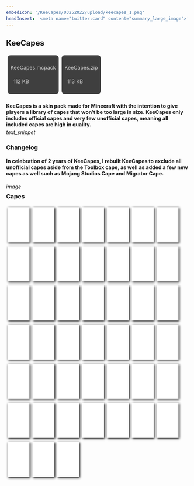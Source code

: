 ```yaml
---
embedIcon: '/KeeCapes/03252022/upload/keecapes_1.png'
headInsert: '<meta name="twitter:card" content="summary_large_image">'
---
```

## KeeCapes
<div class="home-content-container"><a class="home-content-container" style="border-radius:8px;background: #222d;padding:8px;color:#ccc;display:inline-block;margin:4px;line-height: 24px;text-decoration: none;" href="./upload/KeeCapes.mcpack"><p class="dreamsdb infotitle">KeeCapes.mcpack</p><p class="dreamsdb infostats" style="margin-left:8px">112 KB</p></a><a class="home-content-container" style="border-radius:8px;background: #222d;padding:8px;color:#ccc;display:inline-block;margin:4px;line-height: 24px;text-decoration: none;" href="./upload/KeeCapes.zip"><p class="dreamsdb infotitle">KeeCapes.zip</p><p class="dreamsdb infostats" style="margin-left:8px">113 KB</p></a></div><div class="changelog-container"><h4 style="margin-bottom: 4px;">KeeCapes is a skin pack made for Minecraft with the intention to give players a library of capes that won’t be too large in size. KeeCapes only includes official capes and very few unofficial capes, meaning all included capes are high in quality.</h4><i class="material-icons">text_snippet</i><h3 id="changelog">Changelog</h3><h4>In celebration of 2 years of KeeCapes, I rebuilt KeeCapes to exclude all unofficial capes aside from the Toolbox cape, as well as added a few new capes as well such as Mojang Studios Cape and Migrator Cape.</h4><i class="material-icons" style="margin-top: 8px;">image</i><h3 id="changelog" style="margin-top: 8px;">Capes</h3><div class="home-content-container"><style>.home-content-container img.keecapes-cape {max-height:192px;display:inline-block;width:60px;image-rendering:pixelated;max-width:100%;margin:4px;background-repeat:no-repeat!important;background-size:384px!important;background-position:-6px -6px!important;box-shadow:#000 2px 2px 6px 0}</style><img src="../latest/upload/keecapes_3.png" style="background:url(./upload/keecapes_2.png)" class="keecapes-cape"><img src="../latest/upload/keecapes_3.png" style="background:url(./upload/keecapes_3.png)" class="keecapes-cape"><img src="../latest/upload/keecapes_3.png" style="background:url(./upload/keecapes_4.png)" class="keecapes-cape"><img src="../latest/upload/keecapes_3.png" style="background:url(./upload/keecapes_5.png)" class="keecapes-cape"><img src="../latest/upload/keecapes_3.png" style="background:url(./upload/keecapes_6.png)" class="keecapes-cape"><img src="../latest/upload/keecapes_3.png" style="background:url(./upload/keecapes_7.png)" class="keecapes-cape"><img src="../latest/upload/keecapes_3.png" style="background:url(./upload/keecapes_8.png)" class="keecapes-cape"><img src="../latest/upload/keecapes_3.png" style="background:url(./upload/keecapes_9.png)" class="keecapes-cape"><img src="../latest/upload/keecapes_3.png" style="background:url(./upload/keecapes_10.png)" class="keecapes-cape"><img src="../latest/upload/keecapes_3.png" style="background:url(./upload/keecapes_11.png)" class="keecapes-cape"><img src="../latest/upload/keecapes_3.png" style="background:url(./upload/keecapes_12.png)" class="keecapes-cape"><img src="../latest/upload/keecapes_3.png" style="background:url(./upload/keecapes_13.png)" class="keecapes-cape"><img src="../latest/upload/keecapes_3.png" style="background:url(./upload/keecapes_14.png)" class="keecapes-cape"><img src="../latest/upload/keecapes_3.png" style="background:url(./upload/keecapes_15.png)" class="keecapes-cape"><img src="../latest/upload/keecapes_3.png" style="background:url(./upload/keecapes_16.png)" class="keecapes-cape"><img src="../latest/upload/keecapes_3.png" style="background:url(./upload/keecapes_17.png)" class="keecapes-cape"><img src="../latest/upload/keecapes_3.png" style="background:url(./upload/keecapes_18.png)" class="keecapes-cape"><img src="../latest/upload/keecapes_3.png" style="background:url(./upload/keecapes_19.png)" class="keecapes-cape"><img src="../latest/upload/keecapes_3.png" style="background:url(./upload/keecapes_20.png)" class="keecapes-cape"><img src="../latest/upload/keecapes_3.png" style="background:url(./upload/keecapes_21.png)" class="keecapes-cape"><img src="../latest/upload/keecapes_3.png" style="background:url(./upload/keecapes_22.png)" class="keecapes-cape"><img src="../latest/upload/keecapes_3.png" style="background:url(./upload/keecapes_23.png)" class="keecapes-cape"><img src="../latest/upload/keecapes_3.png" style="background:url(./upload/keecapes_24.png)" class="keecapes-cape"><img src="../latest/upload/keecapes_3.png" style="background:url(./upload/keecapes_25.png)" class="keecapes-cape"><img src="../latest/upload/keecapes_3.png" style="background:url(./upload/keecapes_26.png)" class="keecapes-cape"><img src="../latest/upload/keecapes_3.png" style="background:url(./upload/keecapes_27.png)" class="keecapes-cape"><img src="../latest/upload/keecapes_3.png" style="background:url(./upload/keecapes_28.png)" class="keecapes-cape"><img src="../latest/upload/keecapes_3.png" style="background:url(./upload/keecapes_29.png)" class="keecapes-cape"><img src="../latest/upload/keecapes_3.png" style="background:url(./upload/keecapes_30.png)" class="keecapes-cape"><img src="../latest/upload/keecapes_3.png" style="background:url(./upload/keecapes_31.png)" class="keecapes-cape"><img src="../latest/upload/keecapes_3.png" style="background:url(./upload/keecapes_32.png)" class="keecapes-cape"><img src="../latest/upload/keecapes_3.png" style="background:url(./upload/keecapes_33.png)" class="keecapes-cape"><img src="../latest/upload/keecapes_3.png" style="background:url(./upload/keecapes_34.png)" class="keecapes-cape"><img src="../latest/upload/keecapes_3.png" style="background:url(./upload/keecapes_35.png)" class="keecapes-cape"><img src="../latest/upload/keecapes_3.png" style="background:url(./upload/keecapes_36.png)" class="keecapes-cape"><img src="../latest/upload/keecapes_3.png" style="background:url(./upload/keecapes_37.png)" class="keecapes-cape"><img src="../latest/upload/keecapes_3.png" style="background:url(./upload/keecapes_38.png)" class="keecapes-cape"><img src="../latest/upload/keecapes_3.png" style="background:url(./upload/keecapes_39.png)" class="keecapes-cape"><img src="../latest/upload/keecapes_3.png" style="background:url(./upload/keecapes_40.png)" class="keecapes-cape"><img src="../latest/upload/keecapes_3.png" style="background:url(./upload/keecapes_41.png)" class="keecapes-cape"><img src="../latest/upload/keecapes_3.png" style="background:url(./upload/keecapes_42.png)" class="keecapes-cape"><img src="../latest/upload/keecapes_3.png" style="background:url(./upload/keecapes_43.png)" class="keecapes-cape"><img src="../latest/upload/keecapes_3.png" style="background:url(./upload/keecapes_44.png)" class="keecapes-cape"><img src="../latest/upload/keecapes_3.png" style="background:url(./upload/keecapes_45.png)" class="keecapes-cape"><img src="../latest/upload/keecapes_3.png" style="background:url(./upload/keecapes_46.png)" class="keecapes-cape"></div></div>
